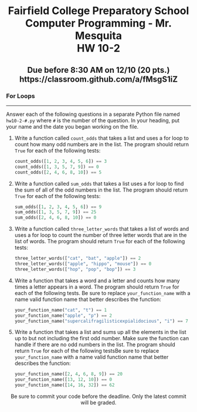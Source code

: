 <h1 align="center">
    Fairfield College Preparatory School<br>
    Computer Programming - Mr. Mesquita<br>
    HW 10-2
</h1>

<h2 align="center">
    Due before 8:30 AM on 12/10 (20 pts.)<br>
    https://classroom.github.com/a/fMsgS1iZ
</h2>

### For Loops

---
Answer each of the following questions in a separate Python file named `hw10-2-#.py` where `#` is the number of the question. In your heading, put your name and the date you began working on the file.

1. Write a function called `count_odds` that takes a list and uses a for loop to count how many odd numbers are in the list. The program should return `True` for each of the following tests:
    ```python
    count_odds([1, 2, 3, 4, 5, 6]) == 3
    count_odds([1, 3, 5, 7, 9]) == 0
    count_odds([2, 4, 6, 8, 10]) == 5
    ```

2. Write a function called `sum_odds` that takes a list uses a for loop to find the sum of all of the odd numbers in the list. The program should return `True` for each of the following tests:
    ```python
    sum_odds([1, 2, 3, 4, 5, 6]) == 9
    sum_odds([1, 3, 5, 7, 9]) == 25
    sum_odds([2, 4, 6, 8, 10]) == 0
    ```

3. Write a function called `three_letter_words` that takes a list of words and uses a for loop to count the number of three letter words that are in the list of words. The program should return `True` for each of the following tests:
    ```python
    three_letter_words(["cat", "bat", "apple"]) == 2
    three_letter_words(["apple", "hippo", "mouse"]) == 0
    three_letter_words(["hop", "pop", "bop"]) == 3
    ```

4. Write a function that takes a word and a letter and counts how many times a letter appears in a word. The program should return `True` for each of the following tests. Be sure to replace `your_function_name` with a name valid function name that better describes the function:
    ```python
    your_function_name("cat", "t") == 1
    your_function_name("apple", "p") == 2
    your_function_name("supercalifragilisticexpialidocious", "i") == 7
    ```

5. Write a function that takes a list and sums up all the elements in the list up to but not including the first odd number. Make sure the function can handle if there are no odd numbers in the list. The program should return `True` for each of the following testsBe sure to replace `your_function_name` with a name valid function name that better describes the function:
    ```python
    your_function_name([2, 4, 6, 8, 9]) == 20
    your_function_name([13, 12, 10]) == 0
    your_function_name([14, 16, 32]) == 62
    ```

<p align="center">	Be sure to commit your code before the deadline. Only the latest commit will be graded.</p>
